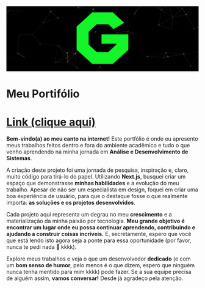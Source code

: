 <div align="center">
  <img src="imags/Portifolio.jpeg" alt="Logo Portifólio GuiFelSS"/>
</div>

# Meu Portifólio
# [Link (clique aqui)](https://github.com/GuiFelSS/Portif-lio-Code)
**Bem-vindo(a) ao meu canto na internet!** Este portfólio é onde eu apresento meus trabalhos feitos dentro e fora do ambiente acadêmico e tudo o que venho aprendendo na minha jornada em **Análise e Desenvolvimento de Sistemas**.

A criação deste projeto foi uma jornada de pesquisa, inspiração e, claro, muito código para tirá-lo do papel. Utilizando **Next.js**, busquei criar um espaço que demonstrasse **minhas habilidades** e a evolução do meu trabalho. Apesar de não ser um especialista em design, foquei em criar uma boa experiência de usuário, para que o destaque fosse o que realmente importa: **as soluções e os projetos desenvolvidos**.

Cada projeto aqui representa um degrau no meu **crescimento** e a materialização da minha paixão por tecnologia. **Meu grande objetivo é encontrar um lugar onde eu possa continuar aprendendo, contribuindo e ajudando a construir coisas incríveis.** E, secretamente, espero que você que está lendo isto agora seja a ponte para essa oportunidade (por favor, nunca te pedi nada 🙏 kkkk).

Explore meus trabalhos e veja o que um desenvolvedor **dedicado** (e com um **bom senso de humor**, pelo menos é o que dizem, espero que ninguém nunca tenha mentido para mim kkkk) pode fazer. Se a sua equipe precisa de alguém assim, **vamos conversar!** Desde já agradeço pela atenção.

